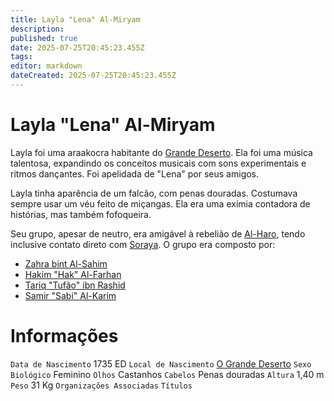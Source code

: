 ```yaml
---
title: Layla "Lena" Al-Miryam
description: 
published: true
date: 2025-07-25T20:45:23.455Z
tags: 
editor: markdown
dateCreated: 2025-07-25T20:45:23.455Z
---
```


# Layla "Lena" Al-Miryam
Layla foi uma araakocra habitante do [Grande Deserto](/lugares/plano-material/drafeon/sudeste-de-drafeon/o-grande-deserto). Ela foi uma música talentosa, expandindo os conceitos musicais com sons experimentais e ritmos dançantes. Foi apelidada de "Lena" por seus amigos.

Layla tinha aparência de um falcão, com penas douradas. Costumava sempre usar um véu feito de miçangas. Ela era uma exímia contadora de histórias, mas também fofoqueira.

Seu grupo, apesar de neutro, era amigável à rebelião de [Al-Haro](/individuos/al-haro), tendo inclusive contato direto com [Soraya](/individuos/al-haro). O grupo era composto por:
- [Zahra bint Al-Sahim](/individuos/zahra-bint-al-sahim)
- [Hakim "Hak" Al-Farhan](/individuos/hakim-al-farhan)
- [Tariq "Tufão" ibn Rashid](/individuos/tariq-ibn-rashid)
- [Samir "Sabi" Al-Karim](/individuos/samir-al-karim)

# Informações
`Data de Nascimento` 1735 ED
`Local de Nascimento` [O Grande Deserto](/lugares/plano-material/drafeon/sudeste-de-drafeon/o-grande-deserto)
`Sexo Biológico` Feminino
`Olhos` Castanhos
`Cabelos` Penas douradas
`Altura` 1,40 m
`Peso` 31 Kg
`Organizações Associadas` 
`Títulos` 